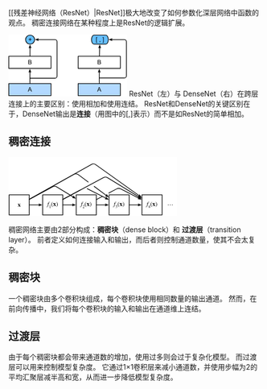 [[残差神经网络（ResNet）|ResNet]]极大地改变了如何参数化深层网络中函数的观点。 稠密连接网络在某种程度上是ResNet的逻辑扩展。

![[Pasted image 20231118140108.png]](../images/20231118140108.png)
ResNet（左）与 DenseNet（右）在跨层连接上的主要区别：使用相加和使用连结。
ResNet和DenseNet的关键区别在于，DenseNet输出是**连接**（用图中的[,]表示）而不是如ResNet的简单相加。

## 稠密连接

![[Pasted image 20231118140207.png|410]](../images/20231118140207.png)

稠密网络主要由2部分构成：**稠密块**（dense block）和 **过渡层**（transition layer）。 前者定义如何连接输入和输出，而后者则控制通道数量，使其不会太复杂。

## 稠密块
一个稠密块由多个卷积块组成，每个卷积块使用相同数量的输出通道。 然而，在前向传播中，我们将每个卷积块的输入和输出在通道维上连结。

## 过渡层
由于每个稠密块都会带来通道数的增加，使用过多则会过于复杂化模型。 而过渡层可以用来控制模型复杂度。 它通过1×1卷积层来减小通道数，并使用步幅为2的平均汇聚层减半高和宽，从而进一步降低模型复杂度。